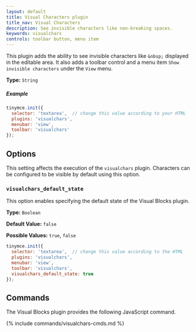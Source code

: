 ```yaml
---
layout: default
title: Visual Characters plugin
title_nav: Visual Characters
description: See invisible characters like non-breaking spaces.
keywords: visualchars
controls: toolbar button, menu item
---
```


This plugin adds the ability to see invisible characters like `&nbsp;` displayed in the editable area. It also adds a toolbar control and a menu item `Show invisible characters` under the `View` menu.

**Type:** `String`

##### Example

```js
tinymce.init({
  selector: 'textarea',  // change this value according to your HTML
  plugins: 'visualchars',
  menubar: 'view',
  toolbar: 'visualchars'
});
```

## Options

This setting affects the execution of the `visualchars` plugin. Characters can be configured to be visible by default using this option.

### `visualchars_default_state`

This option enables specifying the default state of the Visual Blocks plugin.

**Type:** `Boolean`

**Default Value:** `false`

**Possible Values:** `true`, `false`

```js
tinymce.init({
  selector: 'textarea',  // change this value according to the HTML
  plugins: 'visualchars',
  menubar: 'view',
  toolbar: 'visualchars',
  visualchars_default_state: true
});
```

## Commands

The Visual Blocks plugin provides the following JavaScript command.

{% include commands/visualchars-cmds.md %}

